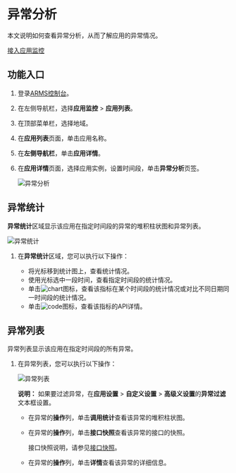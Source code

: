 # 异常分析

本文说明如何查看异常分析，从而了解应用的异常情况。

[接入应用监控](/cn.zh-CN/应用监控/接入应用监控/应用监控接入概述.md)

## 功能入口

1.  登录[ARMS控制台](https://arms.console.aliyun.com/#/home)。

2.  在左侧导航栏，选择**应用监控** \> **应用列表**。

3.  在顶部菜单栏，选择地域。

4.  在**应用列表**页面，单击应用名称。

5.  在**左侧导航栏**，单击**应用详情**。

6.  在**应用详情**页面，选择应用实例，设置时间段，单击**异常分析**页签。

    ![异常分析](https://static-aliyun-doc.oss-accelerate.aliyuncs.com/assets/img/zh-CN/4820281161/p232939.png)


## 异常统计

**异常统计**区域显示该应用在指定时间段的异常的堆积柱状图和异常列表。

![异常统计](https://static-aliyun-doc.oss-accelerate.aliyuncs.com/assets/img/zh-CN/7834191161/p235678.png)

1.  在**异常统计**区域，您可以执行以下操作：

    -   将光标移到统计图上，查看统计情况。
    -   使用光标选中一段时间，查看指定时间段的统计情况。
    -   单击![chart](https://static-aliyun-doc.oss-accelerate.aliyuncs.com/assets/img/zh-CN/9617031161/p230753.png)图标，查看该指标在某个时间段的统计情况或对比不同日期同一时间段的统计情况。
    -   单击![code](https://static-aliyun-doc.oss-accelerate.aliyuncs.com/assets/img/zh-CN/7567031161/p230759.png)图标，查看该指标的API详情。

## 异常列表

异常列表显示该应用在指定时间段的所有异常。

1.  在异常列表，您可以执行以下操作：

    ![异常列表](https://static-aliyun-doc.oss-accelerate.aliyuncs.com/assets/img/zh-CN/7834191161/p235828.png)

    **说明：** 如果要过滤异常，在**应用设置** \> **自定义设置** \> **高级义设置**的**异常过滤**文本框设置。

    -   在异常的**操作**列，单击**调用统计**查看该异常的堆积柱状图。
    -   在异常的**操作**列，单击**接口快照**查看该异常的接口的快照。

        接口快照说明，请参见[接口快照](/cn.zh-CN/应用监控/控制台功能/应用详情/接口快照.md)。

    -   在异常的**操作**列，单击**详情**查看该异常的详细信息。

